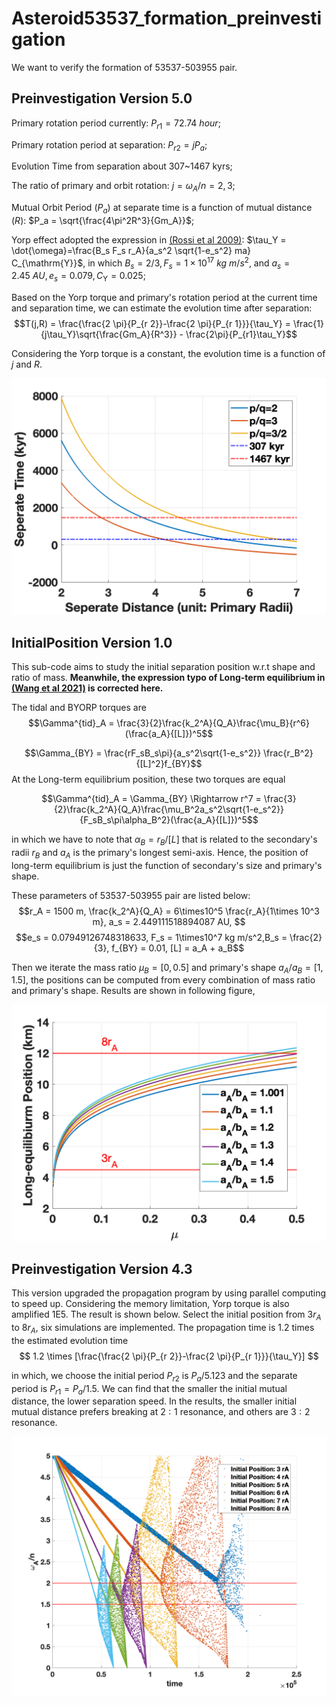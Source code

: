 # Asteroid53537_formation_preinvestigation

We want to verify the formation of 53537-503955 pair. 


## Preinvestigation Version 5.0

Primary rotation period currently: $P_{r1} = 72.74~hour$;

Primary rotation period at separation: $P_{r2} = jP_a$; 

Evolution Time from separation about 307~1467 kyrs;

The ratio of primary and orbit rotation: $j = \omega_A/n = 2,3$;

Mutual Orbit Period $(P_a)$ at separate time is a function of mutual distance $(R)$: $P_a = \sqrt{\frac{4\pi^2R^3}{Gm_A}}$;

Yorp effect adopted the expression in [(Rossi et al 2009)](https://www.sciencedirect.com/science/article/pii/S0019103509001109): $\tau_Y = \dot{\omega}=\frac{B_s F_s r_A}{a_s^2 \sqrt{1-e_s^2} ma} C_{\mathrm{Y}}$, in which $B_s = 2/3,F_s = 1\times10^{17} ~ kg~m/s^2$, and $a_s = 2.45 ~ AU,e_s = 0.079, C_{\mathrm{Y}} = 0.025$;

Based on the Yorp torque and primary's rotation period at the current time and separation time, we can estimate the evolution time after separation:
$$T(j,R) = \frac{\frac{2 \pi}{P_{r 2}}-\frac{2 \pi}{P_{r 1}}}{\tau_Y} = \frac{1}{j\tau_Y}\sqrt{\frac{Gm_A}{R^3}} - \frac{2\pi}{P_{r1}\tau_Y}$$

Considering the Yorp torque is a constant, the evolution time is a function of $j$ and $R$.

![SepTime](SepTime.png)

## InitialPosition Version 1.0

This sub-code aims to study the initial separation position w.r.t shape and ratio of mass. **Meanwhile, the expression typo of Long-term equilibrium in [(Wang et al 2021)](https://academic.oup.com/mnras/article-abstract/505/4/6037/6291199?redirectedFrom=fulltext&login=false) is corrected here.**

The tidal and BYORP torques are
$$\Gamma^{tid}_A = \frac{3}{2}\frac{k_2^A}{Q_A}\frac{\mu_B}{r^6}(\frac{a_A}{[L]})^5$$

$$\Gamma_{BY} = \frac{rF_sB_s\pi}{a_s^2\sqrt{1-e_s^2}} \frac{r_B^2}{[L]^2}f_{BY}$$
At the Long-term equilibrium position, these two torques are equal

$$\Gamma^{tid}_A = \Gamma_{BY} \Rightarrow r^7 = \frac{3}{2}\frac{k_2^A}{Q_A}\frac{\mu_B^2a_s^2\sqrt{1-e_s^2}}{F_sB_s\pi\alpha_B^2}(\frac{a_A}{[L]})^5$$

in which we have to note that $\alpha_B = r_B/[L]$ that is related to the secondary's radii $r_B$ and $a_A$ is the primary's longest semi-axis. Hence, the position of long-term equilibrium is just the function of secondary's size and primary's shape. 

These parameters of 53537-503955 pair are listed below:
$$r_A = 1500 m, \frac{k_2^A}{Q_A} = 6\times10^5 \frac{r_A}{1\times 10^3 m}, a_s = 2.449111518894087 AU, $$
$$e_s = 0.07949126748318633, F_s = 1\times10^7 kg m/s^2,B_s = \frac{2}{3}, f_{BY} = 0.01, [L] = a_A + a_B$$

Then we iterate the mass ratio $\mu_B = [0, 0.5]$ and primary's shape $a_A/a_B = [1,1.5]$, the positions can be computed from every combination of mass ratio and primary's shape. Results are shown in following figure,

![LongEqPosition](LongEqPosition.png)

## Preinvestigation Version 4.3

This version upgraded the propagation program by using parallel computing to speed up. Considering the memory limitation, Yorp torque is also amplified 1E5. The result is shown below. Select the initial position from $3r_A$ to $8r_A$, six simulations are implemented. The propagation time is 1.2 times the estimated evolution time
$$
1.2 \times [\frac{\frac{2 \pi}{P_{r 2}}-\frac{2 \pi}{P_{r 1}}}{\tau_Y}]
$$

in which, we choose the initial period $P_{r2}$ is $P_a / 5.123$ and the separate period is $P_{r1} = P_a/1.5$. We can find that the smaller the initial mutual distance, the lower separation speed. In the results, the smaller initial mutual distance prefers breaking at $2:1$ resonance, and  others are $3:2$ resonance.

![omegan_7pro](omegan_7pro.png)
